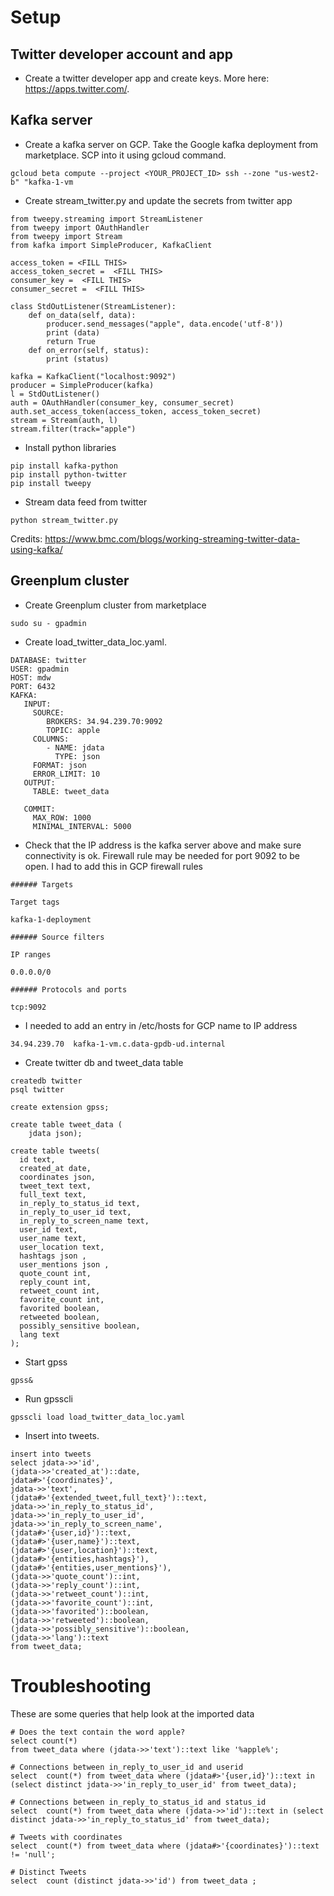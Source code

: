 # Setup

## Twitter developer account and app
* Create a twitter developer app and create keys. More here: https://apps.twitter.com/.

## Kafka server
* Create a kafka server on GCP. Take the Google kafka deployment from marketplace. SCP into it using gcloud command.
```
gcloud beta compute --project <YOUR_PROJECT_ID> ssh --zone "us-west2-b" "kafka-1-vm
```

* Create stream_twitter.py and update the secrets from twitter app
```
from tweepy.streaming import StreamListener
from tweepy import OAuthHandler
from tweepy import Stream
from kafka import SimpleProducer, KafkaClient

access_token = <FILL THIS>
access_token_secret =  <FILL THIS>
consumer_key =  <FILL THIS>
consumer_secret =  <FILL THIS>

class StdOutListener(StreamListener):
    def on_data(self, data):
        producer.send_messages("apple", data.encode('utf-8'))
        print (data)
        return True
    def on_error(self, status):
        print (status)

kafka = KafkaClient("localhost:9092")
producer = SimpleProducer(kafka)
l = StdOutListener()
auth = OAuthHandler(consumer_key, consumer_secret)
auth.set_access_token(access_token, access_token_secret)
stream = Stream(auth, l)
stream.filter(track="apple")
```     

* Install python libraries
```
pip install kafka-python
pip install python-twitter
pip install tweepy
```
* Stream data feed from twitter
```
python stream_twitter.py
```

Credits: https://www.bmc.com/blogs/working-streaming-twitter-data-using-kafka/

## Greenplum cluster

* Create Greenplum cluster from marketplace
```
sudo su - gpadmin
```

* Create load_twitter_data_loc.yaml.  
```
DATABASE: twitter
USER: gpadmin
HOST: mdw
PORT: 6432
KAFKA:
   INPUT:
     SOURCE:
        BROKERS: 34.94.239.70:9092
        TOPIC: apple
     COLUMNS:
        - NAME: jdata
          TYPE: json
     FORMAT: json
     ERROR_LIMIT: 10
   OUTPUT:
     TABLE: tweet_data

   COMMIT:
     MAX_ROW: 1000
     MINIMAL_INTERVAL: 5000
```     
* Check that the IP address is the kafka server above and make sure connectivity is ok. Firewall rule  may be needed for port 9092 to be open. I had to add this in GCP firewall rules
```
###### Targets

Target tags

kafka-1-deployment

###### Source filters

IP ranges

0.0.0.0/0

###### Protocols and ports

tcp:9092
```
* I needed to add an entry in /etc/hosts for GCP name to IP address
```
34.94.239.70  kafka-1-vm.c.data-gpdb-ud.internal
```

* Create twitter db and tweet_data table

```
createdb twitter
psql twitter

create extension gpss;

create table tweet_data (
    jdata json);

create table tweets(
  id text,
  created_at date,
  coordinates json,
  tweet_text text,
  full_text text,
  in_reply_to_status_id text,
  in_reply_to_user_id text,
  in_reply_to_screen_name text,
  user_id text,
  user_name text,
  user_location text,
  hashtags json ,
  user_mentions json ,
  quote_count int,
  reply_count int,
  retweet_count int,
  favorite_count int,
  favorited boolean,
  retweeted boolean,
  possibly_sensitive boolean,
  lang text
);
```
* Start gpss
```
gpss&
```
* Run gpsscli

```
gpsscli load load_twitter_data_loc.yaml

```
* Insert into tweets.

```
insert into tweets
select jdata->>'id',
(jdata->>'created_at')::date, 
jdata#>'{coordinates}',
jdata->>'text',
(jdata#>'{extended_tweet,full_text}')::text,
jdata->>'in_reply_to_status_id',
jdata->>'in_reply_to_user_id',
jdata->>'in_reply_to_screen_name',
(jdata#>'{user,id}')::text,
(jdata#>'{user,name}')::text,
(jdata#>'{user,location}')::text,
(jdata#>'{entities,hashtags}'),
(jdata#>'{entities,user_mentions}'),
(jdata->>'quote_count')::int,
(jdata->>'reply_count')::int,
(jdata->>'retweet_count')::int,
(jdata->>'favorite_count')::int,
(jdata->>'favorited')::boolean,
(jdata->>'retweeted')::boolean,
(jdata->>'possibly_sensitive')::boolean,
(jdata->>'lang')::text
from tweet_data;
```

# Troubleshooting

These are some queries that help look at the imported data

```
# Does the text contain the word apple?
select count(*)
from tweet_data where (jdata->>'text')::text like '%apple%';
```

```
# Connections between in_reply_to_user_id and userid
select  count(*) from tweet_data where (jdata#>'{user,id}')::text in (select distinct jdata->>'in_reply_to_user_id' from tweet_data);
```

```
# Connections between in_reply_to_status_id and status_id
select  count(*) from tweet_data where (jdata->>'id')::text in (select distinct jdata->>'in_reply_to_status_id' from tweet_data);
```


```
# Tweets with coordinates
select  count(*) from tweet_data where (jdata#>'{coordinates}')::text != 'null';
```

```
# Distinct Tweets 
select  count (distinct jdata->>'id') from tweet_data ;
```

